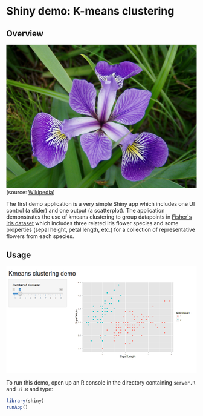 Shiny demo: K-means clustering
==============================

Overview
--------

![I. versicolor](../images/1280px-Iris_versicolor_3.jpg)
(source: [Wikipedia](http://en.wikipedia.org/wiki/Iris_flower_data_set#mediaviewer/File:Iris_versicolor_3.jpg))

The first demo application is a very simple Shiny app which includes one UI
control (a slider) and one output (a scatterplot). The application demonstrates
the use of kmeans clustering to group datapoints in [Fisher's iris
dataset](http://en.wikipedia.org/wiki/Iris_flower_data_set) which includes
three related iris flower species and some properties (sepal height, petal
length, etc.) for a collection of representative flowers from each species.

Usage
-----

![demo 1](../images/demo1.png)

To run this demo, open up an R console in the directory containing `server.R`
and `ui.R` and type:

```r
library(shiny)
runApp()
```


